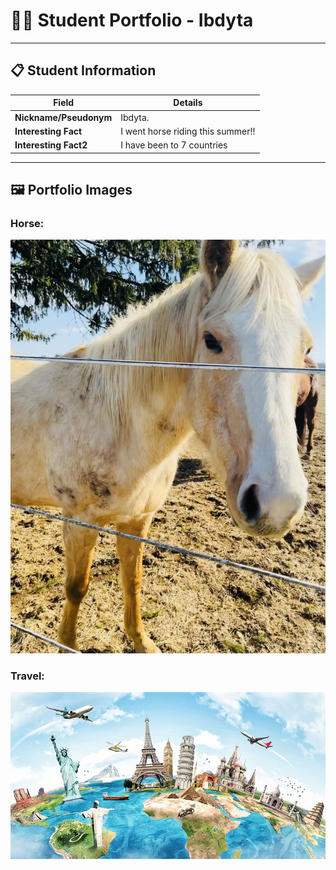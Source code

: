 # 👨‍🎓 Student Portfolio - Ibdyta 

---

## 📋 Student Information

| **Field** | **Details** |
|-----------|-------------|
| **Nickname/Pseudonym** | Ibdyta. |
| **Interesting Fact** | I went horse riding this summer!! |
| **Interesting Fact2** | I have been to 7 countries |

---

## 🖼️ Portfolio Images

### Horse:
 ![Horse](<IMG_4860 (1).jpg>)


### Travel: 
![Travel](internationalTravel.jpg)


